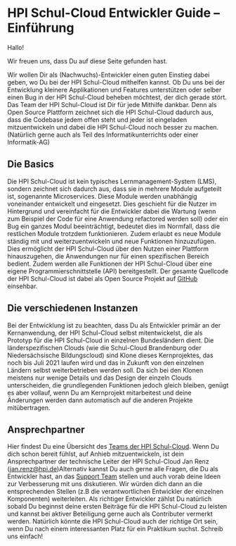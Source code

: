 # HPI Schul-Cloud Entwickler Guide – Einführung

Hallo!

Wir freuen uns, dass Du auf diese Seite gefunden hast.

Wir wollen Dir als (Nachwuchs)-Entwickler einen guten Einstieg dabei geben, wo Du bei der HPI Schul-Cloud mithelfen kannst. Ob Du uns bei der Entwicklung kleinere Applikationen und Features unterstützen oder selber einen Bug in der HPI Schul-Cloud beheben möchtest, der dich gerade stört. Das Team der HPI Schul-Cloud ist Dir für jede Mithilfe dankbar. Denn als Open Source Plattform zeichnet sich die HPI Schul-Cloud dadurch aus, dass die Codebase jedem offen steht und jeder ist eingeladen mitzuentwickeln und dabei die HPI Schul-Cloud noch besser zu machen. (Natürlich gerne auch als Teil des Informatikunterrichts oder einer Informatik-AG)

## Die Basics

Die HPI Schul-Cloud ist kein typisches Lernmanagement-System (LMS), sondern zeichnet sich dadurch aus, dass sie in mehrere Module aufgeteilt ist, sogenannte Microservices. Diese Module werden unabhängig voneinander entwickelt und eingesetzt. Dies geschieht für die Nutzer im Hintergrund und vereinfacht für die Entwickler dabei die Wartung (wenn zum Beispiel der Code für eine Anwendung refactored werden soll) oder ein Bug ein ganzes Modul beeinträchtigt, bedeutet dies im Normfall, dass die restlichen Module trotzdem funktionieren. Zudem erlaubt es neue Module ständig mit und weiterzuentwickeln und neue Funktionen hinzuzufügen. Dies ermöglicht der HPI Schul-Cloud über den Nutzen einer Plattform hinauszugehen, die Anwendungen nur für einen spezifischen Bereich bedient. Zudem werden alle Funktionen der HPI Schul-Cloud über eine eigene Programmierschnittstelle (API) bereitgestellt. Der gesamte Quellcode der HPI Schul-Cloud ist dabei als Open Source Projekt auf [GitHub](https://github.com/hpi-schul-cloud) einsehbar.

## Die verschiedenen Instanzen

Bei der Entwicklung ist zu beachten, dass Du als Entwickler primär an der Kernanwendung, der HPI Schul-Cloud selbst mitentwickelst, die als Prototyp für die HPI Schul-Cloud in einzelnen Bundesländern dient. Die länderspezifischen Clouds (wie die Schul-Cloud Brandenburg oder Niedersächsische Bildungscloud) sind Klone dieses Kernprojektes, das noch bis Juli 2021 laufen wird und das in Zukunft von den einzelnen Ländern selbst weiterbetrieben werden soll. Da sich bei den Klonen meistens nur wenige Details und das Design der einzeln Clouds unterscheiden, die grundlegenden Funktionen jedoch gleich bleiben, genügt es aber vollauf, wenn Du am Kernprojekt mitarbeitest und deine Änderungen werden dann automatisch auf die anderen Projekte mitübertragen.

## Ansprechpartner

Hier findest Du eine Übersicht des [Teams der HPI Schul-Cloud](https://schul-cloud.org/team). Wenn Du dich schon bereit fühlst, auf Anhieb mitzuentwickeln, ist dein Ansprechpartner der technische Leiter der HPI Schul-Cloud Jan Renz (<jan.renz@hpi.de>)Alternativ kannst Du auch gerne alle Fragen, die Du als Entwickler hast, an das [Support Team](https://ticketsystem.schul-cloud.org/servicedesk/customer/portal/2/user/login?destination=portal%2F2) stellen und auch vorab deine Ideen zur Verbesserung mit uns diskutieren. Wir würden dich dann an die entsprechenden Stellen (z.B die verantwortlichen Entwickler der einzelnen Komponenten) weiterleiten. Als richtiger Entwickler zählst Du natürlich sobald Du beginnst deine ersten Beiträge für die HPI Schul-Cloud zu leisten und kannst bei aktiver Beteiligung gerne auch als Contributer vermerkt werden. Natürlich könnte die HPI Schul-Cloud auch der richtige Ort sein, wenn Du nach einem interessanten Platz für ein Praktikum suchst. Schreib uns einfach!
